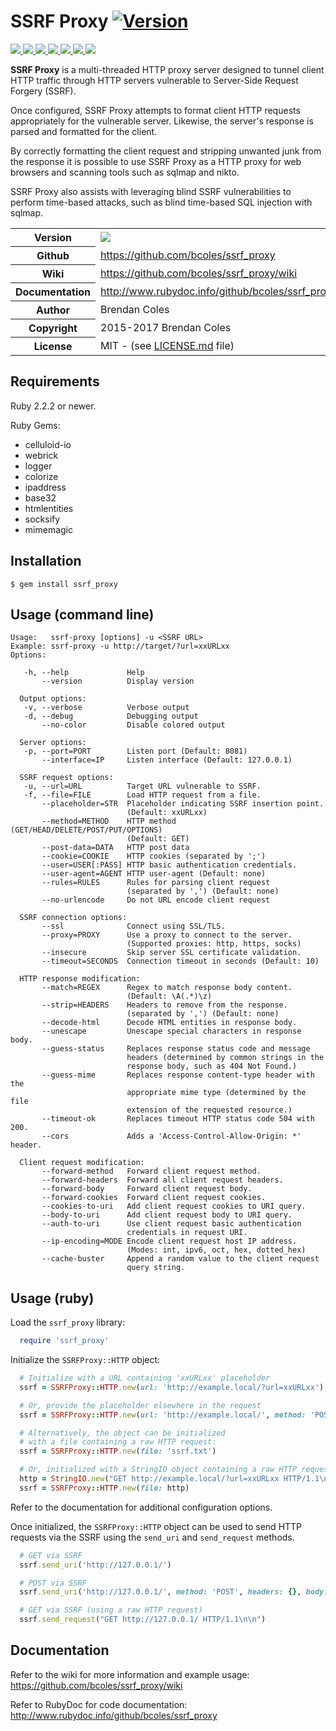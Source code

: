 # SSRF Proxy [![Version](https://img.shields.io/badge/version-0.0.4.pre-brightgreen.svg)](https://github.com/bcoles/ssrf_proxy)

<a href="https://travis-ci.org/bcoles-ci/ssrf_proxy" target="_blank">
  <img src="https://api.travis-ci.org/bcoles-ci/ssrf_proxy.svg?branch=master"/>
</a>
<a href="https://www.versioneye.com/ruby/ssrf_proxy/" target="_blank">
  <img src="https://img.shields.io/versioneye/d/ruby/ssrf_proxy.svg"/>
</a>
<a href="https://hakiri.io/github/bcoles-ci/ssrf_proxy/master/" target="_blank">
  <img src="https://hakiri.io/github/bcoles-ci/ssrf_proxy/master.svg"/>
</a>
<a href="https://codeclimate.com/github/bcoles/ssrf_proxy" target="_blank">
  <img src="https://codeclimate.com/github/bcoles/ssrf_proxy/badges/gpa.svg"/>
</a>
<a href="https://coveralls.io/github/bcoles-ci/ssrf_proxy?branch=master" target="_blank">
  <img src="https://coveralls.io/repos/github/bcoles-ci/ssrf_proxy/badge.svg?branch=master"/>
</a>
<a href="https://inch-ci.org/github/bcoles/ssrf_proxy" target="_blank">
  <img src="https://inch-ci.org/github/bcoles/ssrf_proxy.svg?branch=master"/>
</a>
<a href="https://github.com/bcoles/ssrf_proxy/blob/master/LICENSE.md" target="_blank">
  <img src="https://img.shields.io/badge/license-MIT-brightgreen.svg"/>
</a>


**SSRF Proxy** is a multi-threaded HTTP proxy server designed
to tunnel client HTTP traffic through HTTP servers vulnerable
to Server-Side Request Forgery (SSRF).

Once configured, SSRF Proxy attempts to format client HTTP
requests appropriately for the vulnerable server. Likewise,
the server's response is parsed and formatted for the client.

By correctly formatting the client request and stripping
unwanted junk from the response it is possible to use
SSRF Proxy as a HTTP proxy for web browsers and scanning
tools such as sqlmap and nikto.

SSRF Proxy also assists with leveraging blind SSRF
vulnerabilities to perform time-based attacks, such
as blind time-based SQL injection with sqlmap.

<table>
  <tr>
    <th>Version</th>
    <td>
      <a href="https://github.com/bcoles/ssrf_proxy" target="_blank">
        <img src="https://img.shields.io/badge/version-0.0.4.pre-brightgreen.svg"/>
      </a>
    </td>
  </tr>
  <tr>
    <th>Github</th>
    <td>
      <a href="https://github.com/bcoles/ssrf_proxy">https://github.com/bcoles/ssrf_proxy</a>
    </td>
  </tr>
  <tr>
    <th>Wiki</th>
    <td><a href="https://github.com/bcoles/ssrf_proxy/wiki">https://github.com/bcoles/ssrf_proxy/wiki</a></td>
  </tr>
  <tr>
    <th>Documentation</th>
    <td>
      <a href="http://www.rubydoc.info/github/bcoles/ssrf_proxy" target="_blank">http://www.rubydoc.info/github/bcoles/ssrf_proxy</a>
    </td>
  </tr>
  <tr>
    <th>Author</th>
    <td>Brendan Coles</td>
  </tr>
  <tr>
    <th>Copyright</th>
    <td>2015-2017 Brendan Coles</td>
  </tr>
  <tr>
    <th>License</th>
    <td>MIT - (see <a href="https://github.com/bcoles/ssrf_proxy/blob/master/LICENSE.md">LICENSE.md</a> file)</td>
  </tr>
</table>


## Requirements

Ruby 2.2.2 or newer.

Ruby Gems:

- celluloid-io
- webrick
- logger
- colorize
- ipaddress
- base32
- htmlentities
- socksify
- mimemagic

## Installation

```
$ gem install ssrf_proxy
```

## Usage (command line)

```
Usage:   ssrf-proxy [options] -u <SSRF URL>
Example: ssrf-proxy -u http://target/?url=xxURLxx
Options:

   -h, --help             Help
       --version          Display version

  Output options:
   -v, --verbose          Verbose output
   -d, --debug            Debugging output
       --no-color         Disable colored output

  Server options:
   -p, --port=PORT        Listen port (Default: 8081)
       --interface=IP     Listen interface (Default: 127.0.0.1)

  SSRF request options:
   -u, --url=URL          Target URL vulnerable to SSRF.
   -f, --file=FILE        Load HTTP request from a file.
       --placeholder=STR  Placeholder indicating SSRF insertion point.
                          (Default: xxURLxx)
       --method=METHOD    HTTP method (GET/HEAD/DELETE/POST/PUT/OPTIONS)
                          (Default: GET)
       --post-data=DATA   HTTP post data
       --cookie=COOKIE    HTTP cookies (separated by ';')
       --user=USER[:PASS] HTTP basic authentication credentials.
       --user-agent=AGENT HTTP user-agent (Default: none)
       --rules=RULES      Rules for parsing client request
                          (separated by ',') (Default: none)
       --no-urlencode     Do not URL encode client request

  SSRF connection options:
       --ssl              Connect using SSL/TLS.
       --proxy=PROXY      Use a proxy to connect to the server.
                          (Supported proxies: http, https, socks)
       --insecure         Skip server SSL certificate validation.
       --timeout=SECONDS  Connection timeout in seconds (Default: 10)

  HTTP response modification:
       --match=REGEX      Regex to match response body content.
                          (Default: \A(.*)\z)
       --strip=HEADERS    Headers to remove from the response.
                          (separated by ',') (Default: none)
       --decode-html      Decode HTML entities in response body.
       --unescape         Unescape special characters in response body.
       --guess-status     Replaces response status code and message
                          headers (determined by common strings in the
                          response body, such as 404 Not Found.)
       --guess-mime       Replaces response content-type header with the
                          appropriate mime type (determined by the file
                          extension of the requested resource.)
       --timeout-ok       Replaces timeout HTTP status code 504 with 200.
       --cors             Adds a 'Access-Control-Allow-Origin: *' header.

  Client request modification:
       --forward-method   Forward client request method.
       --forward-headers  Forward all client request headers.
       --forward-body     Forward client request body.
       --forward-cookies  Forward client request cookies.
       --cookies-to-uri   Add client request cookies to URI query.
       --body-to-uri      Add client request body to URI query.
       --auth-to-uri      Use client request basic authentication
                          credentials in request URI.
       --ip-encoding=MODE Encode client request host IP address.
                          (Modes: int, ipv6, oct, hex, dotted_hex)
       --cache-buster     Append a random value to the client request
                          query string.

```


## Usage (ruby)

Load the ```ssrf_proxy``` library:

```ruby
  require 'ssrf_proxy'
```

Initialize the `SSRFProxy::HTTP` object:

```ruby
  # Initialize with a URL containing 'xxURLxx' placeholder
  ssrf = SSRFProxy::HTTP.new(url: 'http://example.local/?url=xxURLxx')

  # Or, provide the placeholder elsewhere in the request
  ssrf = SSRFProxy::HTTP.new(url: 'http://example.local/', method: 'POST', post_data: 'xxURLxx')

  # Alternatively, the object can be initialized
  # with a file containing a raw HTTP request:
  ssrf = SSRFProxy::HTTP.new(file: 'ssrf.txt')

  # Or, initialized with a StringIO object containing a raw HTTP request:
  http = StringIO.new("GET http://example.local/?url=xxURLxx HTTP/1.1\n\n")
  ssrf = SSRFProxy::HTTP.new(file: http)
```

Refer to the documentation for additional configuration options.

Once initialized, the `SSRFProxy::HTTP` object can be used to send HTTP
requests via the SSRF using the ```send_uri``` and ```send_request``` methods.

```ruby
  # GET via SSRF
  ssrf.send_uri('http://127.0.0.1/')

  # POST via SSRF
  ssrf.send_uri('http://127.0.0.1/', method: 'POST', headers: {}, body: '')

  # GET via SSRF (using a raw HTTP request)
  ssrf.send_request("GET http://127.0.0.1/ HTTP/1.1\n\n")
```

## Documentation

Refer to the wiki for more information and example usage:
https://github.com/bcoles/ssrf_proxy/wiki

Refer to RubyDoc for code documentation:
http://www.rubydoc.info/github/bcoles/ssrf_proxy

